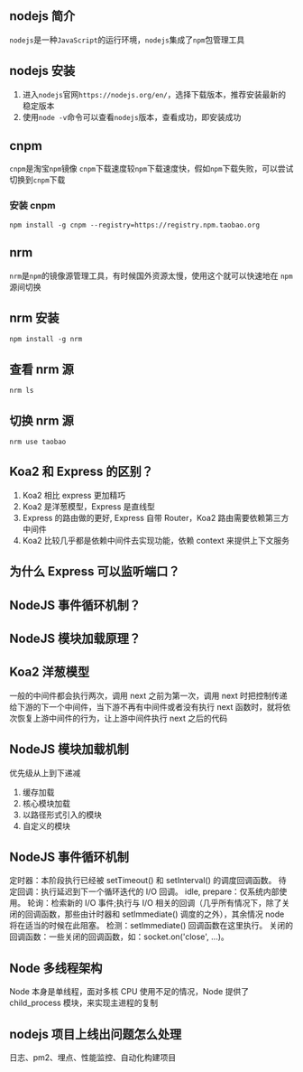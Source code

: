 ## nodejs 简介

`nodejs`是一种`JavaScript`的运行环境，`nodejs`集成了`npm`包管理工具

## nodejs 安装

1. 进入`nodejs`官网`https://nodejs.org/en/`，选择下载版本，推荐安装最新的稳定版本
2. 使用`node -v`命令可以查看`nodejs`版本，查看成功，即安装成功

## cnpm

`cnpm`是淘宝`npm`镜像
`cnpm`下载速度较`npm`下载速度快，假如`npm`下载失败，可以尝试切换到`cnpm`下载

### 安装 cnpm

`npm install -g cnpm --registry=https://registry.npm.taobao.org`

## nrm

`nrm`是`npm`的镜像源管理工具，有时候国外资源太慢，使用这个就可以快速地在 `npm` 源间切换

## nrm 安装

`npm install -g nrm`

## 查看 nrm 源

`nrm ls`

## 切换 nrm 源

`nrm use taobao`

## Koa2 和 Express 的区别？

1. Koa2 相比 express 更加精巧
2. Koa2 是洋葱模型，Express 是直线型
3. Express 的路由做的更好, Express 自带 Router，Koa2 路由需要依赖第三方中间件
4. Koa2 比较几乎都是依赖中间件去实现功能，依赖 context 来提供上下文服务

## 为什么 Express 可以监听端口？

## NodeJS 事件循环机制？

## NodeJS 模块加载原理？

## Koa2 洋葱模型

一般的中间件都会执行两次，调用 next 之前为第一次，调用 next 时把控制传递给下游的下一个中间件，当下游不再有中间件或者没有执行 next 函数时，就将依次恢复上游中间件的行为，让上游中间件执行 next 之后的代码

## NodeJS 模块加载机制

优先级从上到下递减

1. 缓存加载
2. 核心模块加载
3. 以路径形式引入的模块
4. 自定义的模块

## NodeJS 事件循环机制

定时器：本阶段执行已经被 setTimeout() 和 setInterval() 的调度回调函数。
待定回调：执行延迟到下一个循环迭代的 I/O 回调。
idle, prepare：仅系统内部使用。
轮询：检索新的 I/O 事件;执行与 I/O 相关的回调（几乎所有情况下，除了关闭的回调函数，那些由计时器和 setImmediate() 调度的之外），其余情况 node 将在适当的时候在此阻塞。
检测：setImmediate() 回调函数在这里执行。
关闭的回调函数：一些关闭的回调函数，如：socket.on('close', ...)。

## Node 多线程架构

Node 本身是单线程，面对多核 CPU 使用不足的情况，Node 提供了 child_process 模块，来实现主进程的复制

## nodejs 项目上线出问题怎么处理

日志、pm2、埋点、性能监控、自动化构建项目
